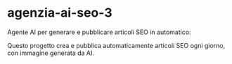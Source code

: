 # agenzia-ai-seo-3

Agente AI per generare e pubblicare articoli SEO in automatico:

Questo progetto crea e pubblica automaticamente articoli SEO ogni giorno, con immagine generata da AI.
